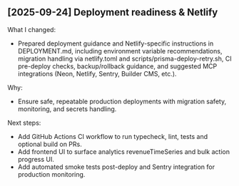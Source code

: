 

## [2025-09-24] Deployment readiness & Netlify
What I changed:
- Prepared deployment guidance and Netlify-specific instructions in DEPLOYMENT.md, including environment variable recommendations, migration handling via netlify.toml and scripts/prisma-deploy-retry.sh, CI pre-deploy checks, backup/rollback guidance, and suggested MCP integrations (Neon, Netlify, Sentry, Builder CMS, etc.).

Why:
- Ensure safe, repeatable production deployments with migration safety, monitoring, and secrets handling.

Next steps:
- Add GitHub Actions CI workflow to run typecheck, lint, tests and optional build on PRs.
- Add frontend UI to surface analytics revenueTimeSeries and bulk action progress UI.
- Add automated smoke tests post-deploy and Sentry integration for production monitoring.

